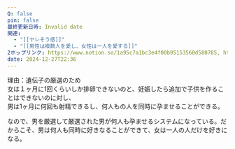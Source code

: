 ```yaml
---
Q: false
pin: false
最終更新日時: Invalid date
関連:
  - "[[ヤレそう感]]"
  - "[[男性は複数人を愛し、女性は一人を愛する]]"
2ホップリンク: https://www.notion.so/1a95c7a1bc3e4f00b95153560d580785, https://www.notion.so/51fa350dcb274b46b5e54ec8cbffeac0, https://www.notion.so/d77f70d154744fd195aa57aefb43aea6,https://www.notion.so/d77f70d154744fd195aa57aefb43aea6
date: 2024-12-27T22:36
---
```

理由：遺伝子の厳選のため  
女は１ヶ月に1回くらいしか排卵できないのと、妊娠したら追加で子供を作ることはできないのに対し、  
男は1ヶ月に何回も射精できるし、何人もの人を同時に孕ませることができる。  

なので、男を厳選して厳選された男が何人も孕ませるシステムになっている。だからこそ、男は何人も同時に好きなることができて、女は一人の人だけを好きになる。